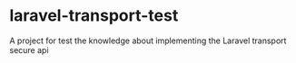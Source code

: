 # laravel-transport-test
A project for test the knowledge about implementing the Laravel transport secure api
